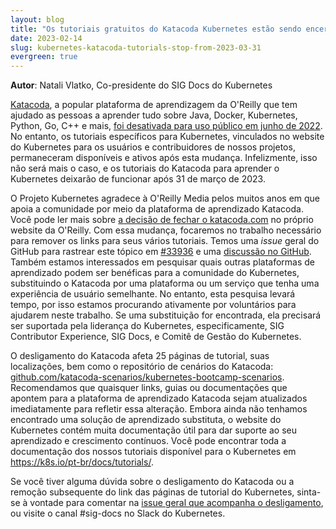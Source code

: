 ```yaml
---
layout: blog
title: "Os tutoriais gratuitos do Katacoda Kubernetes estão sendo encerrados"
date: 2023-02-14
slug: kubernetes-katacoda-tutorials-stop-from-2023-03-31
evergreen: true
---
```


**Autor**: Natali Vlatko, Co-presidente do SIG Docs do Kubernetes

[Katacoda](https://katacoda.com/kubernetes), a popular plataforma de aprendizagem da O'Reilly que tem ajudado as pessoas a aprender tudo sobre Java, Docker, Kubernetes, Python, Go, C++ e mais, [foi desativada para uso público em junho de 2022](https://www.oreilly.com/online-learning/leveraging-katacoda-technology.html). No entanto, os tutoriais específicos para Kubernetes, vinculados no website do Kubernetes para os usuários e contribuidores de nossos projetos, permaneceram disponíveis e ativos após esta mudança. Infelizmente, isso não será mais o caso, e os tutoriais do Katacoda para aprender o Kubernetes deixarão de funcionar após 31 de março de 2023.

O Projeto Kubernetes agradece à O'Reilly Media pelos muitos anos em que apoia a comunidade por meio da plataforma de aprendizado Katacoda. Você pode ler mais sobre [a decisão de fechar o katacoda.com](https://www.oreilly.com/online-learning/leveraging-katacoda-technology.html) no próprio website da O'Reilly. Com essa mudança, focaremos no trabalho necessário para remover os links para seus vários tutoriais. Temos uma _issue_ geral do GitHub para rastrear este tópico em [#33936](https://github.com/kubernetes/website/issues/33936) e uma [discussão no GitHub](https://github.com/kubernetes/website/discussions/38878). Também estamos interessados em pesquisar quais outras plataformas de aprendizado podem ser benéficas para a comunidade do Kubernetes, substituindo o Katacoda por uma plataforma ou um serviço que tenha uma experiência de usuário semelhante. No entanto, esta pesquisa levará tempo, por isso estamos procurando ativamente por voluntários para ajudarem neste trabalho. Se uma substituição for encontrada, ela precisará ser suportada pela liderança do Kubernetes, especificamente, SIG Contributor Experience, SIG Docs, e Comitê de Gestão do Kubernetes.

O desligamento do Katacoda afeta 25 páginas de tutorial, suas localizações, bem como o repositório de cenários do Katacoda: [github.com/katacoda-scenarios/kubernetes-bootcamp-scenarios](https://github.com/katacoda-scenarios/kubernetes-bootcamp-scenarios). Recomendamos que quaisquer links, guias ou documentações que apontem para a plataforma de aprendizado Katacoda sejam atualizados imediatamente para refletir essa alteração. Embora ainda não tenhamos encontrado uma solução de aprendizado substituta, o website do Kubernetes contém muita documentação útil para dar suporte ao seu aprendizado e crescimento contínuos. Você pode encontrar toda a documentação dos nossos tutoriais disponível para o Kubernetes em <https://k8s.io/pt-br/docs/tutorials/>.

Se você tiver alguma dúvida sobre o desligamento do Katacoda ou a remoção subsequente do link das páginas de tutorial do Kubernetes, sinta-se à vontade para comentar na [issue geral que acompanha o desligamento](https://github.com/kubernetes/website/issues/33936), ou visite o canal #sig-docs no Slack do Kubernetes.
